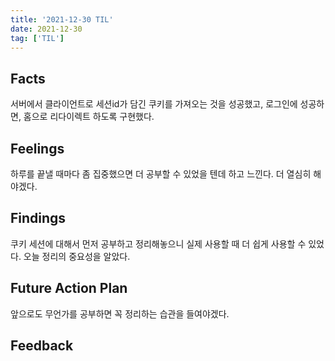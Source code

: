 ```yaml
---
title: '2021-12-30 TIL'
date: 2021-12-30
tag: ['TIL']
---
```


## Facts

서버에서 클라이언트로 세션id가 담긴 쿠키를 가져오는 것을 성공했고, 로그인에 성공하면, 홈으로 리다이렉트 하도록 구현했다.

## Feelings

하루를 끝낼 때마다 좀 집중했으면 더 공부할 수 있었을 텐데 하고 느낀다. 더 열심히 해야겠다.

## Findings

쿠키 세션에 대해서 먼저 공부하고 정리해놓으니 실제 사용할 때 더 쉽게 사용할 수 있었다. 오늘 정리의 중요성을 알았다.

## Future Action Plan

앞으로도 무언가를 공부하면 꼭 정리하는 습관을 들여야겠다.

## Feedback
